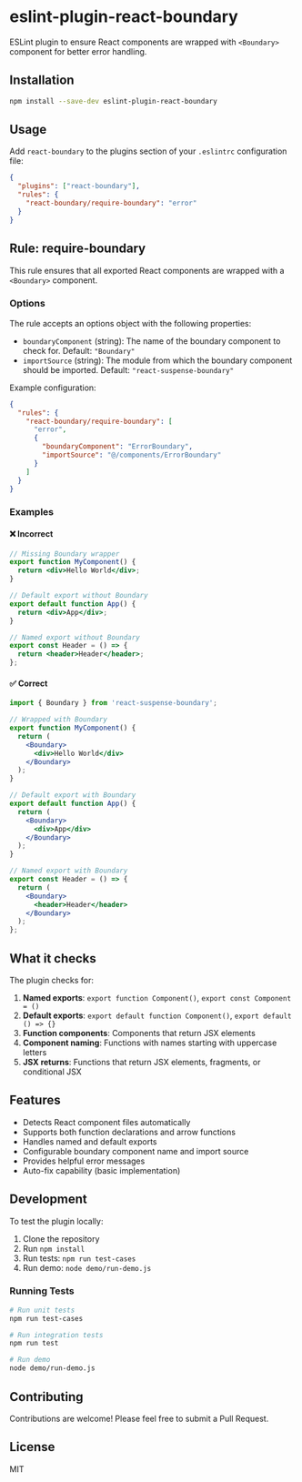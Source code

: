 # eslint-plugin-react-boundary

ESLint plugin to ensure React components are wrapped with `<Boundary>` component for better error handling.

## Installation

```bash
npm install --save-dev eslint-plugin-react-boundary
```

## Usage

Add `react-boundary` to the plugins section of your `.eslintrc` configuration file:

```json
{
  "plugins": ["react-boundary"],
  "rules": {
    "react-boundary/require-boundary": "error"
  }
}
```

## Rule: require-boundary

This rule ensures that all exported React components are wrapped with a `<Boundary>` component.

### Options

The rule accepts an options object with the following properties:

- `boundaryComponent` (string): The name of the boundary component to check for. Default: `"Boundary"`
- `importSource` (string): The module from which the boundary component should be imported. Default: `"react-suspense-boundary"`

Example configuration:

```json
{
  "rules": {
    "react-boundary/require-boundary": [
      "error",
      {
        "boundaryComponent": "ErrorBoundary",
        "importSource": "@/components/ErrorBoundary"
      }
    ]
  }
}
```

### Examples

#### ❌ Incorrect

```jsx
// Missing Boundary wrapper
export function MyComponent() {
  return <div>Hello World</div>;
}

// Default export without Boundary
export default function App() {
  return <div>App</div>;
}

// Named export without Boundary
export const Header = () => {
  return <header>Header</header>;
};
```

#### ✅ Correct

```jsx
import { Boundary } from 'react-suspense-boundary';

// Wrapped with Boundary
export function MyComponent() {
  return (
    <Boundary>
      <div>Hello World</div>
    </Boundary>
  );
}

// Default export with Boundary
export default function App() {
  return (
    <Boundary>
      <div>App</div>
    </Boundary>
  );
}

// Named export with Boundary
export const Header = () => {
  return (
    <Boundary>
      <header>Header</header>
    </Boundary>
  );
};
```

## What it checks

The plugin checks for:

1. **Named exports**: `export function Component()`, `export const Component = ()`
2. **Default exports**: `export default function Component()`, `export default () => {}`
3. **Function components**: Components that return JSX elements
4. **Component naming**: Functions with names starting with uppercase letters
5. **JSX returns**: Functions that return JSX elements, fragments, or conditional JSX

## Features

- Detects React component files automatically
- Supports both function declarations and arrow functions
- Handles named and default exports
- Configurable boundary component name and import source
- Provides helpful error messages
- Auto-fix capability (basic implementation)

## Development

To test the plugin locally:

1. Clone the repository
2. Run `npm install`
3. Run tests: `npm run test-cases`
4. Run demo: `node demo/run-demo.js`

### Running Tests

```bash
# Run unit tests
npm run test-cases

# Run integration tests
npm run test

# Run demo
node demo/run-demo.js
```

## Contributing

Contributions are welcome! Please feel free to submit a Pull Request.

## License

MIT
